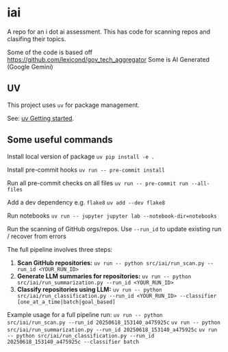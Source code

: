 # iai
A repo for an i dot ai assessment. This has code for scanning repos and clasifing their topics.

Some of the code is based off https://github.com/lexicond/gov_tech_aggregator
Some is AI Generated (Google Gemini)


## UV

This project uses `uv` for package management.

See: [uv Getting started](https://docs.astral.sh/uv/getting-started/).

## Some useful commands

Install local version of package
`uv pip install -e .`

Install pre-commit hooks
`uv run -- pre-commit install`

Run all pre-commit checks on all files
`uv run -- pre-commit run --all-files`

Add a dev dependency e.g. `flake8`
`uv add --dev flake8`

Run notebooks
`uv run -- jupyter jupyter lab --notebook-dir=notebooks`

Run the scanning of GitHub orgs/repos. Use `--run_id` to update existing run / recover from errors

The full pipeline involves three steps:

1.  **Scan GitHub repositories:**
    `uv run -- python src/iai/run_scan.py --run_id <YOUR_RUN_ID>`
2.  **Generate LLM summaries for repositories:**
    `uv run -- python src/iai/run_summarization.py --run_id <YOUR_RUN_ID>`
3.  **Classify repositories using LLM:**
    `uv run -- python src/iai/run_classification.py --run_id <YOUR_RUN_ID> --classifier [one_at_a_time|batch|goal_based]`

Example usage for a full pipeline run:
`uv run -- python src/iai/run_scan.py --run_id 20250618_153140_a475925c`
`uv run -- python src/iai/run_summarization.py --run_id 20250618_153140_a475925c`
`uv run -- python src/iai/run_classification.py --run_id 20250618_153140_a475925c --classifier batch`
